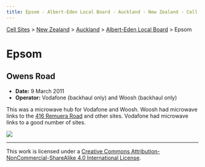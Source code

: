 ```yaml
---
title: Epsom - Albert-Eden Local Board - Auckland - New Zealand - Cell Sites
---
```


[Cell Sites](../../../) > [New Zealand](../../) > [Auckland](../) > [Albert-Eden Local Board](./) > Epsom

# Epsom

## Owens Road

* **Date:** 9 March 2011
* **Operator:** Vodafone (backhaul only) and Woosh (backhaul only)

This was a microwave hub for Vodafone and Woosh. Woosh had microwave links to the [416 Remuera
Road](../ōrākei/remuera#416-remuera-road)  and other sites. Vodafone had microwave links to a good number of sites.

![](https://f001.backblazeb2.com/file/CellSites/NZ/AUK/Albert-Eden/20110309-154422.jpg)

---

This work is licensed under a [Creative Commons Attribution-NonCommercial-ShareAlike 4.0 International License](http://creativecommons.org/licenses/by-nc-sa/4.0/).
